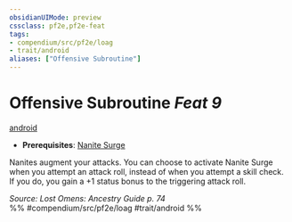 ```yaml
---
obsidianUIMode: preview
cssclass: pf2e,pf2e-feat
tags:
- compendium/src/pf2e/loag
- trait/android
aliases: ["Offensive Subroutine"]
---
```

# Offensive Subroutine  *Feat 9*  
[android](rules/traits/android-loag.md)  

- **Prerequisites**: [Nanite Surge](compendium/feats/nanite-surge-loag.md)

Nanites augment your attacks. You can choose to activate Nanite Surge when you attempt an attack roll, instead of when you attempt a skill check. If you do, you gain a +1 status bonus to the triggering attack roll.

*Source: Lost Omens: Ancestry Guide p. 74*  
%% #compendium/src/pf2e/loag #trait/android %%